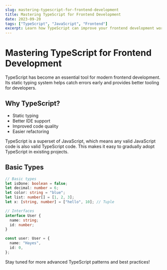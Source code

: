 ```yaml
---
slug: mastering-typescript-for-frontend-development
title: Mastering TypeScript for Frontend Development
date: 2023-09-20
tags: ["TypeScript", "JavaScript", "Frontend"]
excerpt: Learn how TypeScript can improve your frontend development workflow with static typing and advanced features.
---
```


# Mastering TypeScript for Frontend Development

TypeScript has become an essential tool for modern frontend development. Its static typing system helps catch errors early and provides better tooling for developers.

## Why TypeScript?

- Static typing
- Better IDE support
- Improved code quality
- Easier refactoring

TypeScript is a superset of JavaScript, which means any valid JavaScript code is also valid TypeScript code. This makes it easy to gradually adopt TypeScript in existing projects.

## Basic Types

```typescript
// Basic types
let isDone: boolean = false;
let decimal: number = 6;
let color: string = "blue";
let list: number[] = [1, 2, 3];
let x: [string, number] = ["hello", 10]; // Tuple

// Interfaces
interface User {
  name: string;
  id: number;
}

const user: User = {
  name: "Hayes",
  id: 0,
};
```

Stay tuned for more advanced TypeScript patterns and best practices!
